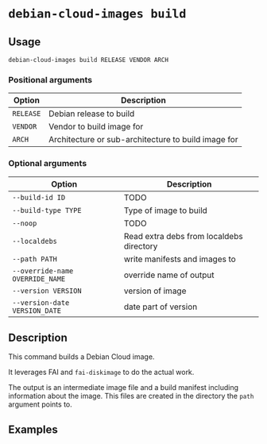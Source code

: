 # `debian-cloud-images build`

## Usage

```
debian-cloud-images build RELEASE VENDOR ARCH
```

### Positional arguments

| Option | Description |
|---|---|
| `RELEASE` | Debian release to build |
| `VENDOR` | Vendor to build image for |
| `ARCH` | Architecture or sub-architecture to build image for |

### Optional arguments

| Option | Description |
|---|---|
| `--build-id ID` | TODO |
| `--build-type TYPE` | Type of image to build |
| `--noop` | TODO |
| `--localdebs` | Read extra debs from localdebs directory |
| `--path PATH` | write manifests and images to |
| `--override-name OVERRIDE_NAME` | override name of output |
| `--version VERSION` | version of image |
| `--version-date VERSION_DATE` | date part of version |

## Description

This command builds a Debian Cloud image.

It leverages FAI and `fai-diskimage` to do the actual work.

The output is an intermediate image file and a build manifest including information about the image.
This files are created in the directory the `path` argument points to.

## Examples
